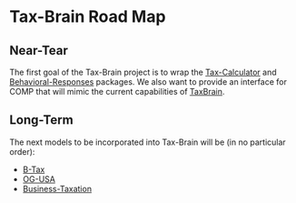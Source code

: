 # Tax-Brain Road Map

## Near-Tear

The first goal of the Tax-Brain project is to wrap the [Tax-Calculator](https://www.pslmodels.org/Catalog/Tax-Calculator.html)
and [Behavioral-Responses](https://www.pslmodels.org/Catalog/Behavioral-Responses.html)
packages. We also want to provide an interface for COMP that will mimic the
current capabilities of [TaxBrain](https://www.ospc.org/taxbrain/).

## Long-Term

The next models to be incorporated into Tax-Brain will be (in no particular order):
* [B-Tax](https://www.pslmodels.org/Catalog/B-Tax.html)
* [OG-USA](https://www.pslmodels.org/Catalog/OG-USA.html)
* [Business-Taxation](https://github.com/PSLmodels/Business-Taxation)